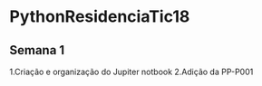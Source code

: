 # PythonResidenciaTic18

## Semana 1

1.Criação e organização do Jupiter notbook
2.Adição da PP-P001